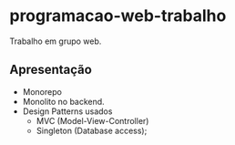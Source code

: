 # programacao-web-trabalho
Trabalho em grupo web.

## Apresentação

* Monorepo
* Monolito no backend.
* Design Patterns usados
    * MVC (Model-View-Controller) 
    * Singleton (Database access);